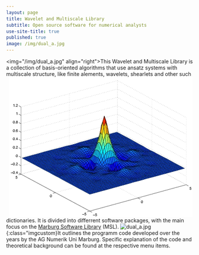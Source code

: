```yaml
---
layout: page
title: Wavelet and Multiscale Library
subtitle: Open source software for numerical analysts
use-site-title: true
published: true
image: /img/dual_a.jpg
---
```


<img="/img/dual_a.jpg" align="right">This Wavelet and Multiscale Library is a collection of basis-oriented algorithms that use ansatz systems with multiscale structure, like finite alements, wavelets, <img style="float: right;" src="/img/dual_a.jpg">shearlets and other such dictionaries. It is divided into differrent software packages, with the main focus on the
[Marburg Software Library](aboutmsl) (MSL). ![dual_a.jpg]({{site.baseurl}}/img/dual_a.jpg){:class="imgcustom}It outlines the programm code developed over the years by the AG Numerik Uni Marburg. Specific explanation of the code and theoretical background can be found at the respective menu items.
